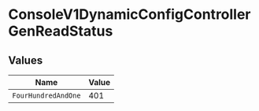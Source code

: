 # ConsoleV1DynamicConfigControllerGenReadStatus


## Values

| Name                | Value               |
| ------------------- | ------------------- |
| `FourHundredAndOne` | 401                 |